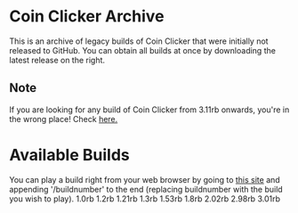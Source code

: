 # Coin Clicker Archive
This is an archive of legacy builds of Coin Clicker that were initially not released to GitHub. You can obtain all builds at once by downloading the latest release on the right.
## Note
If you are looking for any build of Coin Clicker from 3.11rb onwards, you're in the wrong place! Check [here.](https://github.com/Xatra1/coin-clicker-source)
# Available Builds
You can play a build right from your web browser by going to [this site](https://xatra1.github.io/coin-clicker-archive) and appending '/buildnumber' to the end (replacing buildnumber with the build you wish to play).
1.0rb
1.2rb
1.21rb
1.3rb
1.53rb
1.8rb
2.02rb
2.98rb
3.01rb
